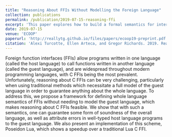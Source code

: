 ```yaml
---
title: "Reasoning About FFIs Without Modelling the Foreign Language"
collection: publications
permalink: /publication/2019-07-15-reasoning-ffi
excerpt: 'This paper explores how to build a formal semantics for interactions with a foreign-function interface without explicitly modelling the foreign language.'
date: 2019-07-15
venue: 'ECOOP'
paperurl: 'http://reallytg.github.io/files/papers/ecoop19-preprint.pdf'
citation: 'Alexi Turcotte, Ellen Arteca, and Gregor Richards. 2019. Reasoning About Foreign Function Interfaces Without Modelling the Foreign Language. <i>European Conference on Object-Oriented Programming</i>, ECOOP, Article 16 (July 2019), 32 pages.'
---
```


Foreign function interfaces (FFIs) allow programs written in one language (called the host language) to call functions written in another language (called the guest language), and are widespread throughout modern programming languages, with C FFIs being the most prevalent. Unfortunately, reasoning about C FFIs can be very challenging, particularly when using traditional methods which necessitate a full model of the guest language in order to guarantee anything about the whole language. To address this, we propose a framework for defining whole language semantics of FFIs without needing to model the guest language, which makes reasoning about C FFIs feasible. We show that with such a semantics, one can guarantee some form of soundness of the overall language, as well as attribute errors in well-typed host language programs to the guest language. We also present an implementation of this scheme, Poseidon Lua, which shows a speedup over a traditional Lua C FFI.
